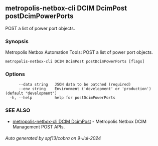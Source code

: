 ## metropolis-netbox-cli DCIM DcimPost postDcimPowerPorts

POST a list of power port objects.

### Synopsis


Metropolis Netbox Automation Tools:
  POST a list of power port objects.

```
metropolis-netbox-cli DCIM DcimPost postDcimPowerPorts [flags]
```

### Options

```
      --data string   JSON data to be patched (required)
      --env string    Environment ('development' or 'production') (default "development")
  -h, --help          help for postDcimPowerPorts
```

### SEE ALSO

* [metropolis-netbox-cli DCIM DcimPost]()	 - Metropolis Netbox DCIM Management POST APIs.

###### Auto generated by spf13/cobra on 9-Jul-2024
